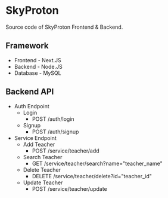 # SkyProton

Source code of SkyProton Frontend &amp; Backend.

## Framework

- Frontend - Next.JS
- Backend - Node.JS
- Database - MySQL

## Backend API

- Auth Endpoint
  - Login
    - POST /auth/login
  - Signup
    - POST /auth/signup
- Service Endpoint
  - Add Teacher
    - POST /service/teacher/add
  - Search Teacher
    - GET /service/teacher/search?name="teacher_name"
  - Delete Teacher
    - DELETE /service/teacher/delete?id="teacher_id"
  - Update Teacher
    - POST /service/teacher/update
